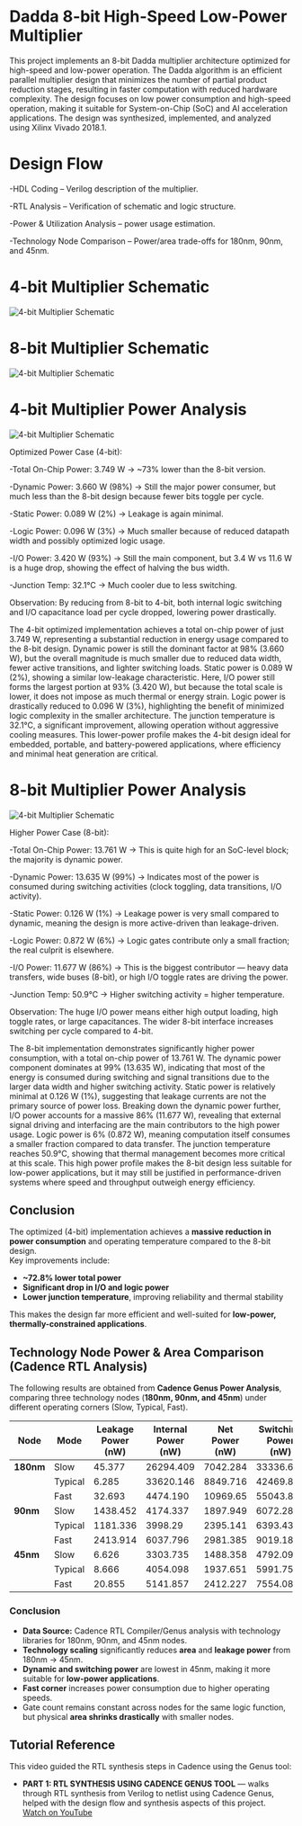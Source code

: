 # Dadda 8-bit High-Speed Low-Power Multiplier 
This project implements an 8-bit Dadda multiplier architecture optimized for high-speed and low-power operation. The Dadda algorithm is an efficient parallel multiplier design that minimizes the number of partial product reduction stages, resulting in faster computation with reduced hardware complexity. 
The design focuses on low power consumption and high-speed operation, making it suitable for System-on-Chip (SoC) and AI acceleration applications.
The design was synthesized, implemented, and analyzed using Xilinx Vivado 2018.1.
#  Design Flow
-HDL Coding – Verilog description of the multiplier.

-RTL Analysis – Verification of schematic and logic structure.

-Power & Utilization Analysis – power usage estimation.

-Technology Node Comparison – Power/area trade-offs for 180nm, 90nm, and 45nm.

# 4-bit Multiplier Schematic
![4-bit Multiplier Schematic](4_bit_sch.png)

# 8-bit Multiplier Schematic
![4-bit Multiplier Schematic](8_bit.png)

# 4-bit Multiplier Power Analysis
![4-bit Multiplier Schematic](4pa.png)

Optimized Power Case (4-bit):

-Total On-Chip Power: 3.749 W → ~73% lower than the 8-bit version.

-Dynamic Power: 3.660 W (98%) → Still the major power consumer, but much less than the 8-bit design because fewer bits toggle per cycle.

-Static Power: 0.089 W (2%) → Leakage is again minimal.

-Logic Power: 0.096 W (3%) → Much smaller because of reduced datapath width and possibly optimized logic usage.

-I/O Power: 3.420 W (93%) → Still the main component, but 3.4 W vs 11.6 W is a huge drop, showing the effect of halving the bus width.

-Junction Temp: 32.1°C → Much cooler due to less switching.

Observation: By reducing from 8-bit to 4-bit, both internal logic switching and I/O capacitance load per cycle dropped, lowering power drastically.

The 4-bit optimized implementation achieves a total on-chip power of just 3.749 W, representing a substantial reduction in energy usage compared to the 8-bit design. Dynamic power is still the dominant factor at 98% (3.660 W), but the overall magnitude is much smaller due to reduced data width, fewer active transitions, and lighter switching loads. Static power is 0.089 W (2%), showing a similar low-leakage characteristic.
Here, I/O power still forms the largest portion at 93% (3.420 W), but because the total scale is lower, it does not impose as much thermal or energy strain. Logic power is drastically reduced to 0.096 W (3%), highlighting the benefit of minimized logic complexity in the smaller architecture. The junction temperature is 32.1°C, a significant improvement, allowing operation without aggressive cooling measures.
This lower-power profile makes the 4-bit design ideal for embedded, portable, and battery-powered applications, where efficiency and minimal heat generation are critical.

# 8-bit Multiplier Power Analysis
![4-bit Multiplier Schematic](8pa.png)

Higher Power Case (8-bit):


-Total On-Chip Power: 13.761 W → This is quite high for an SoC-level block; the majority is dynamic power.

-Dynamic Power: 13.635 W (99%) → Indicates most of the power is consumed during switching activities (clock toggling, data transitions, I/O activity).

-Static Power: 0.126 W (1%) → Leakage power is very small compared to dynamic, meaning the design is more active-driven than leakage-driven.

-Logic Power: 0.872 W (6%) → Logic gates contribute only a small fraction; the real culprit is elsewhere.

-I/O Power: 11.677 W (86%) → This is the biggest contributor — heavy data transfers, wide buses (8-bit), or high I/O toggle rates are driving the power.

-Junction Temp: 50.9°C → Higher switching activity = higher temperature.

Observation: The huge I/O power means either high output loading, high toggle rates, or large capacitances. The wider 8-bit interface increases switching per cycle compared to 4-bit.

The 8-bit implementation demonstrates significantly higher power consumption, with a total on-chip power of 13.761 W. The dynamic power component dominates at 99% (13.635 W), indicating that most of the energy is consumed during switching and signal transitions due to the larger data width and higher switching activity. Static power is relatively minimal at 0.126 W (1%), suggesting that leakage currents are not the primary source of power loss.
Breaking down the dynamic power further, I/O power accounts for a massive 86% (11.677 W), revealing that external signal driving and interfacing are the main contributors to the high power usage. Logic power is 6% (0.872 W), meaning computation itself consumes a smaller fraction compared to data transfer. The junction temperature reaches 50.9°C, showing that thermal management becomes more critical at this scale.
This high power profile makes the 8-bit design less suitable for low-power applications, but it may still be justified in performance-driven systems where speed and throughput outweigh energy efficiency.

## Conclusion
The optimized (4-bit) implementation achieves a **massive reduction in power consumption** and operating temperature compared to the 8-bit design.  
Key improvements include:
- **~72.8% lower total power**
- **Significant drop in I/O and logic power**
- **Lower junction temperature**, improving reliability and thermal stability  

This makes the design far more efficient and well-suited for **low-power, thermally-constrained applications**.

## Technology Node Power & Area Comparison (Cadence RTL Analysis)

The following results are obtained from **Cadence Genus Power Analysis**, comparing three technology nodes (**180nm, 90nm, and 45nm**) under different operating corners (Slow, Typical, Fast).

| Node      | Mode    | Leakage Power (nW) | Internal Power (nW) | Net Power (nW) | Switching Power (nW) | Area (µm²) | Gate Count |
| --------- | ------- | ------------- | -------------- | --------- | --------------- | ---------- | ---------- |
| **180nm** | Slow    | 45.377        | 26294.409      | 7042.284  | 33336.693       | 918.86     | 28         |
|           | Typical | 6.285         | 33620.146      | 8849.716  | 42469.863       | 918.086    | 28         |
|           | Fast    | 32.693        | 4474.190       | 10969.65  | 55043.82        | 918.086    | 28         |
| **90nm**  | Slow    | 1438.452      | 4174.337       | 1897.949  | 6072.286        | 278.539    | 28         |
|           | Typical | 1181.336      | 3998.29        | 2395.141  | 6393.43         | 278.539    | 28         |
|           | Fast    | 2413.914      | 6037.796       | 2981.385  | 9019.181        | 278.539    | 28         |
| **45nm**  | Slow    | 6.626         | 3303.735       | 1488.358  | 4792.094        | 0          | 32         |
|           | Typical | 8.666         | 4054.098       | 1937.651  | 5991.75         | 0          | 32         |
|           | Fast    | 20.855        | 5141.857       | 2412.227  | 7554.085        | 0          | 32         |

### Conclusion
- **Data Source:** Cadence RTL Compiler/Genus analysis with technology libraries for 180nm, 90nm, and 45nm nodes.
- **Technology scaling** significantly reduces **area** and **leakage power** from 180nm → 45nm.
- **Dynamic and switching power** are lowest in 45nm, making it more suitable for **low-power applications**.
- **Fast corner** increases power consumption due to higher operating speeds.
- Gate count remains constant across nodes for the same logic function, but physical **area shrinks drastically** with smaller nodes.



##  Tutorial Reference  
This video guided the RTL synthesis steps in Cadence using the Genus tool:

- **PART 1: RTL SYNTHESIS USING CADENCE GENUS TOOL** — walks through RTL synthesis from Verilog to netlist using Cadence Genus, helped with the design flow and synthesis aspects of this project.  
  [Watch on YouTube](https://youtu.be/73sXAcse3NA?feature=shared)
